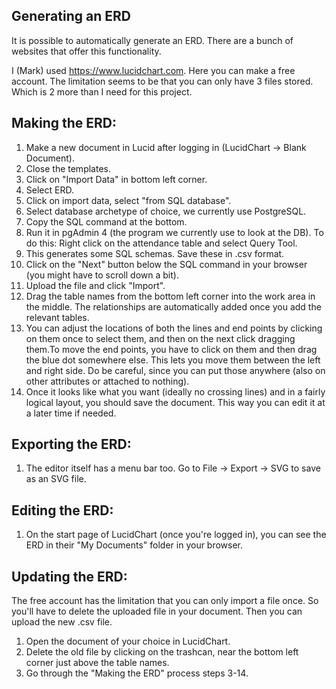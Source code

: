 ## Generating an ERD

It is possible to automatically generate an ERD.
There are a bunch of websites that offer this functionality.

I (Mark) used https://www.lucidchart.com.
Here you can make a free account. The limitation seems to be that you can only have 3 files stored. Which is 2 more than I need for this project.

## Making the ERD:

1. Make a new document in Lucid after logging in (LucidChart -> Blank Document).
2. Close the templates.
3. Click on "Import Data" in bottom left corner.
4. Select ERD.
5. Click on import data, select "from SQL database".
6. Select database archetype of choice, we currently use PostgreSQL.
7. Copy the SQL command at the bottom.
8. Run it in pgAdmin 4 (the program we currently use to look at the DB). To do this: Right click on the attendance table and select Query Tool.
9. This generates some SQL schemas. Save these in .csv format.
10. Click on the "Next" button below the SQL command in your browser (you might have to scroll down a bit).
11. Upload the file and click "Import".
12. Drag the table names from the bottom left corner into the work area in the middle. The relationships are automatically added once you add the relevant tables.
13. You can adjust the locations of both the lines and end points by clicking on them once to select them, and then on the next click dragging them.To move the end points, you have to click on them and then drag the blue dot somewhere else. This lets you move them between the left and right side. Do be careful, since you can put those anywhere (also on other attributes or attached to nothing).
14. Once it looks like what you want (ideally no crossing lines) and in a fairly logical layout, you should save the document. This way you can edit it at a later time if needed.

## Exporting the ERD:

1. The editor itself has a menu bar too. Go to File -> Export -> SVG to save as an SVG file.

## Editing the ERD:

1. On the start page of LucidChart (once you're logged in), you can see the ERD in their "My Documents" folder in your browser.

## Updating the ERD:

The free account has the limitation that you can only import a file once. So you'll have to delete the uploaded file in your document. Then you can upload the new .csv file.

1. Open the document of your choice in LucidChart.
2. Delete the old file by clicking on the trashcan, near the bottom left corner just above the table names.
3. Go through the "Making the ERD" process steps 3-14.
